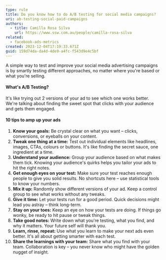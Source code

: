 ```yaml
---
type: rule
title: Do you know how to do A/B testing for social media campaigns?
uri: ab-testing-social-paid-campaigns
authors:
  - title: Camilla Rosa Silva
    url: https://www.ssw.com.au/people/camilla-rosa-silva
related:
  - facebook-ads-metrics
created: 2023-12-04T17:19:33.671Z
guid: 159d74da-da4d-4de9-a4fc-f543d9e4c5bf
---
```

A simple way to test and improve your social media advertising campaigns is by smartly testing different approaches, no matter where you're based or what you're selling.

<!--endintro-->

#### **What's A/B Testing?** 

It's like trying out 2 versions of your ad to see which one works better. We're talking about finding the sweet spot that clicks with your audience and gets them engaged.

#### **10 tips to amp up your ads** 

1. **Know your goals:** Be crystal clear on what you want – clicks, conversions, or eyeballs on your content.
2. **Tweak one thing at a time:** Test out individual elements like headlines, images, CTAs, colours or buttons. It's like finding the secret sauce, one ingredient at a time.
3. **Understand your audience:** Group your audience based on what makes them tick. Knowing your audience's quirks helps you tailor your ads to hit the right notes.
4. **Get enough eyes on your test:** Make sure your test reaches enough people to give you solid results. No shortcuts here – use statistical tools to know your numbers.
5. **Mix it up:** Randomly show different versions of your ad. Keep a control group to see what works without any tweaks.
6. **Give it time:** Let your tests run for a good period. Quick decisions might lead you astray – think long-term.
7. **Stay on your toes:** Keep an eye on how your tests are doing. If things go wonky, be ready to hit pause or tweak things.
8. **Take good notes:** Write down what you're testing, what you find, and why it matters. Your future self will thank you.
9. **Learn, rinse, repeat:** Use what you learn to make your next ads even better. It's all about getting smarter with each test.
10. **Share the learnings with your team:** Share what you find with your team. Collaboration is key – you never know who might have the golden nugget of insight.